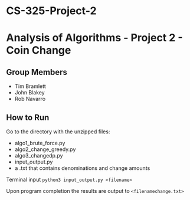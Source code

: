 # CS-325-Project-2
# Analysis of Algorithms - Project 2 - Coin Change
## Group Members

- Tim Bramlett
- John Blakey
- Rob Navarro

## How to Run

Go to the directory with the unzipped files:
- algo1_brute_force.py
- algo2_change_greedy.py
- algo3_changedp.py
- input_output.py
- a .txt that contains denominations and change amounts

Terminal input `python3 input_output.py <filename>`

Upon program completion the results are output to `<filenamechange.txt>`
